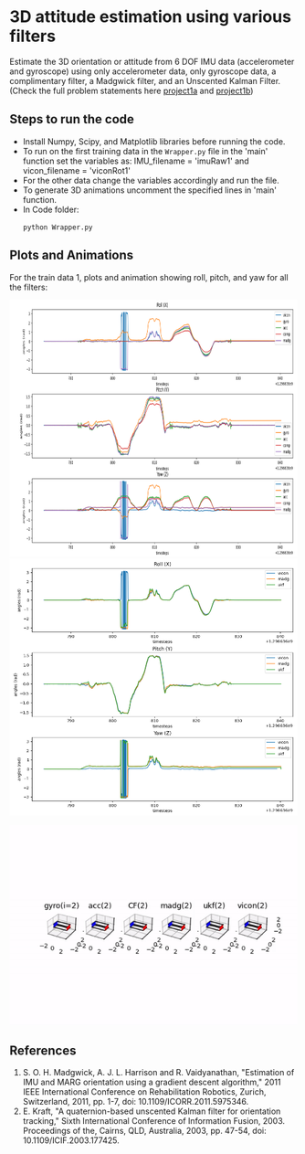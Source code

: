 # 3D attitude estimation using various filters
Estimate the 3D orientation or attitude from 6 DOF IMU data (accelerometer and gyroscope) using only accelerometer data, only gyroscope data, a complimentary filter, a Madgwick filter, and an Unscented Kalman Filter. (Check the full problem statements here [project1a](https://rbe549.github.io/rbe595/fall2023/proj/p1a/) and [project1b](https://rbe549.github.io/rbe595/fall2023/proj/p1b/))
## Steps to run the code
- Install Numpy, Scipy, and Matplotlib libraries before running the code.
- To run on the first training data in the `Wrapper.py` file in the 'main' function set the variables as:
	IMU_filename = 'imuRaw1' and vicon_filename = 'viconRot1'
- For the other data change the variables accordingly and run the file.
- To generate 3D animations uncomment the specified lines in 'main' function. 
- In Code folder:
  ```
  python Wrapper.py
  ```

## Plots and Animations
For the train data 1, plots and animation showing roll, pitch, and yaw for all the filters:
<p float="middle">
<img src="outputs/p1a.png" width="750" height="450"/>
<img src="outputs/p1b.png" width="750" height="450"/>
</p>
<p float="middle">
<img src="outputs/output1.gif" width="750" height="350"/>
</p>


## References
1. S. O. H. Madgwick, A. J. L. Harrison and R. Vaidyanathan, "Estimation of IMU and MARG orientation using a gradient descent algorithm," 2011 IEEE International Conference on Rehabilitation Robotics, Zurich, Switzerland, 2011, pp. 1-7, doi: 10.1109/ICORR.2011.5975346.
2. E. Kraft, "A quaternion-based unscented Kalman filter for orientation tracking," Sixth International Conference of Information Fusion, 2003. Proceedings of the, Cairns, QLD, Australia, 2003, pp. 47-54, doi: 10.1109/ICIF.2003.177425.

  
